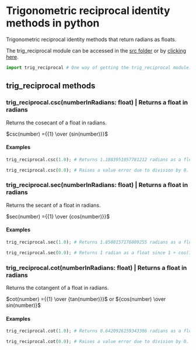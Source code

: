 # Trigonometric reciprocal identity methods in python

Trigonometric reciprocal identity methods that return radians as floats.

The trig_reciprocal module can be accessed in the [src folder](src) or by [clicking here](src/trig_reciprocal.py).

```Python
import trig_reciprocal # One way of getting the trig_reciprocal module.
```

<!-- markdownlint-disable MD024 -->

## trig_reciprocal methods

### trig_reciprocal.csc(numberInRadians: float) | Returns a float in radians

Returns the cosecant of a float in radians.

$csc(number) ={{1} \over {sin(number)}}$

#### Examples

```Python
trig_reciprocal.csc(1.0); # Returns 1.1883951057781212 radians as a float.
```

```Python
trig_reciprocal.csc(0.0); # Raises a value error due to division by 0.
```

### trig_reciprocal.sec(numberInRadians: float) | Returns a float in radians

Returns the secant of a float in radians.

$sec(number) ={{1} \over {cos(number)}}$

#### Examples

```Python
trig_reciprocal.sec(1.0); # Returns 1.8508157176809255 radians as a float.
```

```Python
trig_reciprocal.sec(0.0); # Returns 1 radian as a float since 1 ÷ cos(1) is 1 ÷ 1, which is 1.
```

### trig_reciprocal.cot(numberInRadians: float) | Returns a float in radians

Returns the cotangent of a float in radians.

$cot(number) ={{1} \over {tan(number)}}$ or ${cos(number) \over sin(number)}$

#### Examples

```Python
trig_reciprocal.cot(1.0); # Returns 0.6420926159343306 radians as a float.
```

```Python
trig_reciprocal.cot(0.0); # Raises a value error due to division by 0.
```
